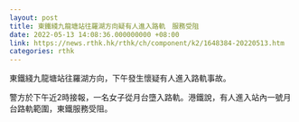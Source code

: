 ```yaml
---
layout: post
title: 東鐵綫九龍塘站往羅湖方向疑有人進入路軌　服務受阻
date: 2022-05-13 14:08:36.000000000 +08:00
link: https://news.rthk.hk/rthk/ch/component/k2/1648384-20220513.htm
categories: rthk
---
```


東鐵綫九龍塘站往羅湖方向，下午發生懷疑有人進入路軌事故。

警方於下午近2時接報，一名女子從月台墮入路軌。港鐵說，有人進入站內一號月台路軌範圍，東鐵服務受阻。
